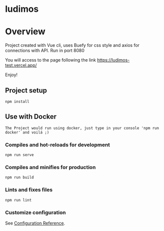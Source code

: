 # ludimos

# Overview

Project created with Vue cli, uses Buefy for css style and axios for connections with API.
Run in port 8080

You will access to the page following the link https://ludimos-test.vercel.app/

Enjoy!

## Project setup
```
npm install
```

## Use with Docker

```
The Project would run using docker, just type in your console 'npm run docker' and voilá ;)
```

### Compiles and hot-reloads for development
```
npm run serve
```

### Compiles and minifies for production
```
npm run build
```

### Lints and fixes files
```
npm run lint
```

### Customize configuration
See [Configuration Reference](https://cli.vuejs.org/config/).
